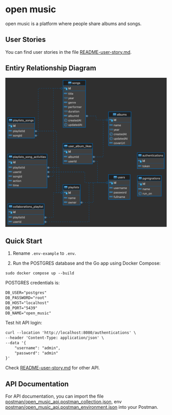 # open music

open music is a platform where people share albums and songs.

## User Stories

You can find user stories in the file [README-user-story.md](README-user-story.md).

## Entiry Relationship Diagram



![erd](README_asset/erd_open_music.png)

## Quick Start



1. Rename `.env-example` to `.env`.

2. Run the POSTGRES database and the Go app using Docker Compose:

```shell
sudo docker compose up --build
```

POSTGRES credentials is:

```
DB_USER="postgres"
DB_PASSWORD="root"
DB_HOST="localhost"
DB_PORT="5439"
DB_NAME="open_music"
```

Test hit API login:

```shell
curl --location 'http://localhost:8080/authentications' \
--header 'Content-Type: application/json' \
--data '{
    "username": "admin",
    "password": "admin"
}'
```

Check [README-user-story.md](README-user-story.md) for other API.

## API Documentation

For API documentation, you can import the file [postman/open_music_api.postman_collection.json](postman/open_music_api.postman_collection.json),
env [postman/open_music_api.postman_environment.json](postman/open_music_api.postman_environment.json) into your Postman.
